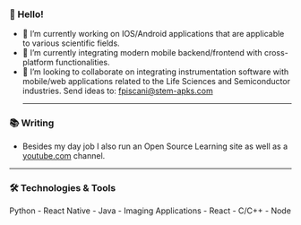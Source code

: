 ### 👋 Hello!
- 🔭 I’m currently working on IOS/Android applications that are applicable to various scientific fields.
- 🌱 I’m currently integrating modern mobile backend/frontend with cross-platform functionalities.
- 👯 I’m looking to collaborate on integrating instrumentation software with mobile/web applications related to the Life Sciences and Semiconductor industries.
  Send ideas to: fpiscani@stem-apks.com
  __________________________________________________________________________________________________________________________________________________________
  
### 📚 Writing
- Besides my day job I also run an Open Source Learning site as well as a [youtube.com](https://www.youtube.com/@cesco345) channel.

 ____________________________________________________________________________________________________________________________________________________________
 ### 🛠️ Technologies & Tools
Python - React Native - Java - Imaging Applications - React - C/C++ - Node
